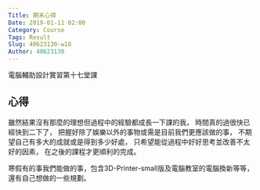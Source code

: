```yaml
---
Title: 期末心得
Date: 2019-01-11 02:00
Category: Course
Tags: Result
Slug: 40623130-w18
Author: 40623130
---
```


電腦輔助設計實習第十七堂課

<!-- PELICAN_END_SUMMARY -->

心得
----

雖然結果沒有那麼的理想但過程中的經驗都成長一下課的我，
時間真的過很快已經快到二下了，
把握好除了娛樂以外的事物或需是目前我們更應該做的事，
不期望自己有多大的成就或是得到多少好處，
只希望能從過程中好好思考並改善不太好的因素，
在之後的課程才更順利的完成。

寒假有的事我們能做的事，包含3D-Printer-small版及電腦教室的電腦換新等等，還有自己想做的一些規劃。